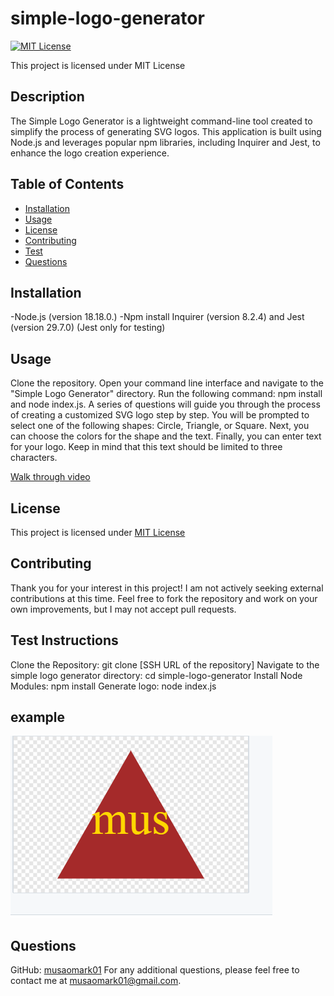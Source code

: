 # simple-logo-generator

[![MIT License](https://img.shields.io/badge/License-MIT-yellow.svg)](LICENSE)

This project is licensed under MIT License


## Description
The Simple Logo Generator is a lightweight command-line tool created to simplify the process of generating SVG logos. This application is built using Node.js and leverages popular npm libraries, including Inquirer and Jest, to enhance the logo creation experience.

## Table of Contents
- [Installation](#installation)
- [Usage](#usage)
- [License](#license)
- [Contributing](#contributing)
- [Test](#test)
- [Questions](#questions)


## Installation
-Node.js (version 18.18.0.) -Npm install Inquirer (version 8.2.4) and Jest (version 29.7.0) (Jest only for testing)

## Usage
Clone the repository.
Open your command line interface and navigate to the "Simple Logo Generator" directory.
Run the following command: npm install and node index.js.
A series of questions will guide you through the process of creating a customized SVG logo step by step.
You will be prompted to select one of the following shapes: Circle, Triangle, or Square.
Next, you can choose the colors for the shape and the text.
Finally, you can enter text for your logo. Keep in mind that this text should be limited to three characters.

[Walk through video](https://drive.google.com/file/d/1aiHzmm8yvOgGHbjndt88Wc0JlEg7Iag9/view?usp=share_link)
## License 
This project is licensed under [MIT License](License)

## Contributing
Thank you for your interest in this project! I am not actively seeking external contributions at this time. Feel free to fork the repository and work on your own improvements, but I may not accept pull requests.
## Test Instructions
Clone the Repository: git clone [SSH URL of the repository]
Navigate to the simple logo generator directory: cd simple-logo-generator
Install Node Modules: npm install
Generate logo: node index.js
## example
<img src="assets/images/Screenshot 2023-10-17 210134.png">


## Questions
GitHub: [musaomark01](https://github.com/musaomark01 )
For any additional questions, please feel free to contact me at musaomark01@gmail.com.
 
